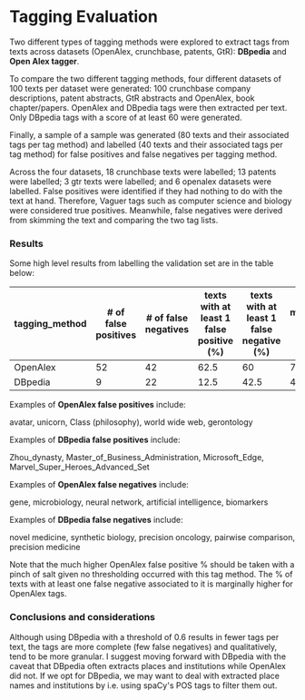# Tagging Evaluation

Two different types of tagging methods were explored to extract tags from texts across datasets (OpenAlex, crunchbase, patents, GtR): **DBpedia** and **Open Alex tagger**.

To compare the two different tagging methods, four different datasets of 100 texts per dataset were generated: 100 crunchbase company descriptions, patent abstracts, GtR abstracts and OpenAlex, book chapter/papers. OpenAlex and DBpedia tags were then extracted per text. Only DBpedia tags with a score of at least 60 were generated.

Finally, a sample of a sample was generated (80 texts and their associated tags per tag method) and labelled (40 texts and their associated tags per tag method) for false positives and false negatives per tagging method.

Across the four datasets, 18 crunchbase texts were labelled; 13 patents were labelled; 3 gtr texts were labelled; and 6 openalex datasets were labelled. False positives were identified if they had nothing to do with the text at hand. Therefore, Vaguer tags such as computer science and biology were considered true positives. Meanwhile, false negatives were derived from skimming the text and comparing the two tag lists.

### Results

Some high level results from labelling the validation set are in the table below:

| tagging_method | # of false positives | # of false negatives | texts with at least 1 false positive (%) | texts with at least 1 false negative (%) | median # of tags |
| -------------- | -------------------- | -------------------- | ---------------------------------------- | ---------------------------------------- | ---------------- |
| OpenAlex       | 52                   | 42                   | 62.5                                     | 60                                       | 7                |
| DBpedia        | 9                    | 22                   | 12.5                                     | 42.5                                     | 4                |

Examples of **OpenAlex false positives** include:

avatar, unicorn, Class (philosophy), world wide web, gerontology

Examples of **DBpedia false positives** include:

Zhou_dynasty, Master_of_Business_Administration, Microsoft_Edge, Marvel_Super_Heroes_Advanced_Set

Examples of **OpenAlex false negatives** include:

gene, microbiology, neural network, artificial intelligence, biomarkers

Examples of **DBpedia false negatives** include:

novel medicine, synthetic biology, precision oncology, pairwise comparison, precision medicine

Note that the much higher OpenAlex false positive % should be taken with a pinch of salt given no thresholding occurred with this tag method. The % of texts with at least one false negative associated to it is marginally higher for OpenAlex tags.

### Conclusions and considerations

Although using DBpedia with a threshold of 0.6 results in fewer tags per text, the tags are more complete (few false negatives) and qualitatively, tend to be more granular. I suggest moving forward with DBpedia with the caveat that DBpedia often extracts places and institutions while OpenAlex did not. If we opt for DBpedia, we may want to deal with extracted place names and institutions by i.e. using spaCy's POS tags to filter them out.
